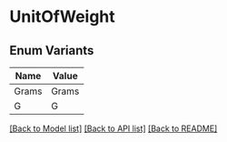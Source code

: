 # UnitOfWeight

## Enum Variants

| Name | Value |
|---- | -----|
| Grams | Grams |
| G | G |


[[Back to Model list]](../README.md#documentation-for-models) [[Back to API list]](../README.md#documentation-for-api-endpoints) [[Back to README]](../README.md)


